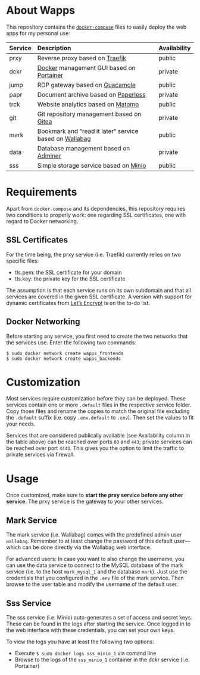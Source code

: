 # About Wapps

This repository contains the [``docker-compose``](https://docs.docker.com/compose/) files to easily deploy the web apps for my personal use:

| Service | Description | Availability |
| :------ | :---------- | :----------- |
| prxy    | Reverse proxy based on [Traefik](https://traefik.io/) | public |
| dckr    | [Docker](https://www.docker.com/) management GUI based on [Portainer](https://portainer.io/) | private |
| jump    | RDP gateway based on [Guacamole](https://guacamole.apache.org/) | public |
| papr    | Document archive based on [Paperless](https://paperless.readthedocs.io) | private |
| trck    | Website analytics based on [Matomo](https://matomo.org/) | public |
| git     | Git repository management based on [Gitea](https://gitea.io/en-us/) | private |
| mark    | Bookmark and “read it later“ service based on [Wallabag](https://www.wallabag.org/) | public |
| data    | Database management based on [Adminer](https://www.adminer.org/) | private |
| sss     | Simple storage service based on [Minio](htps://minio.io/) | public |

# Requirements

Apart from ``docker-compose`` and its dependencies, this repository requires two conditions to properly work: one regarding SSL certificates, one with regard to Docker networking.

## SSL Certificates

For the time being, the prxy service (i.e. Traefik) currently relies on two specific files:

* tls.pem: the SSL certificate for your domain
* tls.key: the private key for the SSL certificate

The assumption is that each service runs on its own subdomain and that all services are covered in the given SSL certificate. A version with support for dynamic certificates from [Let’s Encrypt](https://letsencrypt.org/) is on the to-do list.

## Docker Networking

Before starting any service, you first need to create the two networks that the services use. Enter the following two commands:

```
$ sudo docker network create wapps_frontends
$ sudo docker network create wapps_backends
```

# Customization

Most services require customization before they can be deployed. These services contain one or more ``.default`` files in the respective service folder. Copy those files and rename the copies to match the original file excluding the ``.default`` suffix (i.e. copy ``.env.default`` to ``.env``). Then set the values to fit your needs.

Services that are considered publically available (see Availability column in the table above) can be reached over ports ``80`` and ``443``; private services can be reached over port ``4443``. This gives you the option to limit the traffic to private services via firewall.

# Usage

Once customized, make sure to **start the prxy service before any other service**. The prxy service is the gateway to your other services.

## Mark Service

The mark service (i.e. Wallabag) comes with the predefined admin user ``wallabag``. Remember to at least change the password of this default user—which can be done directly via the Wallabag web interface.

For advanced users: In case you want to also change the username, you can use the data service to connect to the MySQL database of the mark service (i.e. to the host ``mark_mysql_1`` and the database ``mark``). Just use the credentials that you configured in the ``.env`` file of the mark service. Then browse to the user table and modify the username of the default user.

## Sss Service

The sss service (i.e. Minio) auto-generates a set of access and secret keys. These can be found in the logs after starting the service. Once logged in to the web interface with these credentials, you can set your own keys.

To view the logs you have at least the following two options:

* Execute ``$ sudo docker logs sss_minio_1`` via comand line
* Browse to the logs of the ``sss_minio_1`` container in the dckr service (i.e. Portainer)
